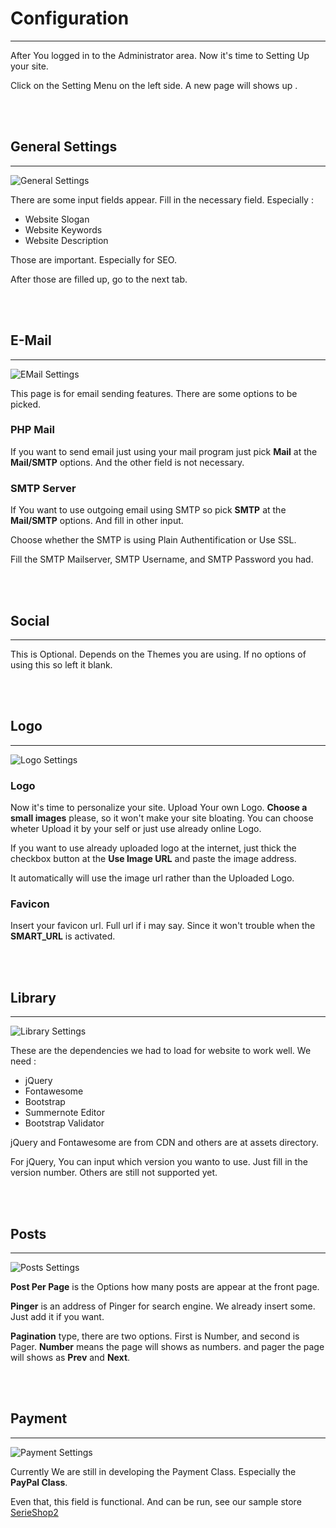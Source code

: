 # Configuration

---

After You logged in to the Administrator area. Now it's time to Setting Up your site. 

Click on the Setting Menu on the left side. 
A new page will shows up .

<br /><br />

## General Settings

---

![General Settings](../img/general-settings.png)

There are some input fields appear. Fill in the necessary field. Especially :

- Website Slogan
- Website Keywords
- Website Description

Those are important. Especially for SEO.

After those are filled up, go to the next tab.

<br /><br />

## E-Mail

---

![EMail Settings](../img/email-settings.png)

This page is for email sending features. There are some options to be picked. 


### PHP Mail 

If you want to send email just using your mail program just pick **Mail** at the **Mail/SMTP** options. And the other field is not necessary. 


### SMTP Server

If You want to use outgoing email using SMTP so pick **SMTP** at the **Mail/SMTP** options. And fill in other input. 

Choose whether the SMTP is using Plain Authentification or Use SSL. 

Fill the SMTP Mailserver, SMTP Username, and SMTP Password you had. 

<br /><br />

## Social 
---
This is Optional. Depends on the Themes you are using. If no options of using this so left it blank. 

<br /><br />

## Logo
---
![Logo Settings](../img/logo-settings.png)

### Logo
Now it's time to personalize your site. Upload Your own Logo. **Choose a small images** please, so it won't make your site bloating. You can choose wheter Upload it by your self or just use already online Logo. 

If you want to use already uploaded logo at the internet, just thick the checkbox button at the **Use Image URL** and paste the image address. 

It automatically will use the image url rather than the Uploaded Logo. 

### Favicon
Insert your favicon url. Full url if i may say. Since it won't trouble when the **SMART_URL** is activated. 

<br /><br />

## Library
---
![Library Settings](../img/library-settings.png)

These are the dependencies we had to load for website to work well. We need :

- jQuery
- Fontawesome
- Bootstrap
- Summernote Editor
- Bootstrap Validator

jQuery and Fontawesome are from CDN and others are at assets directory.

For jQuery, You can input which version you wanto to use. Just fill in the version number. Others are still not supported yet. 

<br /><br />

## Posts
---

![Posts Settings](../img/posts-settings.png)

**Post Per Page** is the Options how many posts are appear at the front page. 

**Pinger** is an address of Pinger for search engine. We already insert some. Just add it if you want.

**Pagination** type, there are two options. First is Number, and second is Pager. **Number** means the page will shows as numbers. and pager the page will shows as **Prev** and **Next**.

<br /><br />

## Payment

---

![Payment Settings](../img/payment-settings.png)

Currently We are still in developing the Payment Class. Especially the **PayPal Class**. 

Even that, this field is functional. And can be run, see our sample store [SerieShop2](http://serieshop2.gxapp.top) 

